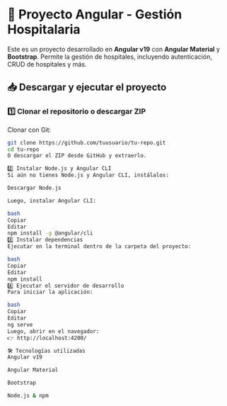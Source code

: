 # 🏥 Proyecto Angular - Gestión Hospitalaria

Este es un proyecto desarrollado en **Angular v19** con **Angular Material** y **Bootstrap**. Permite la gestión de hospitales, incluyendo autenticación, CRUD de hospitales y más.

## 📥 Descargar y ejecutar el proyecto

### 1️⃣ Clonar el repositorio o descargar ZIP
Clonar con Git:
```bash
git clone https://github.com/tuusuario/tu-repo.git
cd tu-repo
O descargar el ZIP desde GitHub y extraerlo.

2️⃣ Instalar Node.js y Angular CLI
Si aún no tienes Node.js y Angular CLI, instálalos:

Descargar Node.js

Luego, instalar Angular CLI:

bash
Copiar
Editar
npm install -g @angular/cli
3️⃣ Instalar dependencias
Ejecutar en la terminal dentro de la carpeta del proyecto:

bash
Copiar
Editar
npm install
4️⃣ Ejecutar el servidor de desarrollo
Para iniciar la aplicación:

bash
Copiar
Editar
ng serve
Luego, abrir en el navegador:
👉 http://localhost:4200/

🛠 Tecnologías utilizadas
Angular v19

Angular Material

Bootstrap

Node.js & npm
